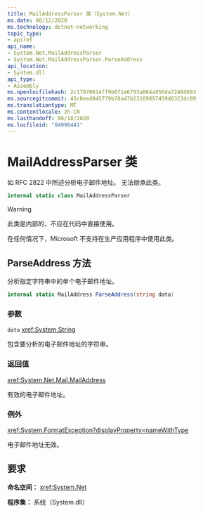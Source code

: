 ```yaml
---
title: MailAddressParser 类（System.Net）
ms.date: 06/12/2020
ms.technology: dotnet-networking
topic_type:
- apiref
api_name:
- System.Net.MailAddressParser
- System.Net.MailAddressParser.ParseAddress
api_location:
- System.dll
api_type:
- Assembly
ms.openlocfilehash: 2c17970614ff9b6f1e6793a064a956da7248d693
ms.sourcegitcommit: 45c8eed045779b70a47b23169897459d0323dc89
ms.translationtype: MT
ms.contentlocale: zh-CN
ms.lasthandoff: 06/18/2020
ms.locfileid: "84990441"
---
```

# <a name="mailaddressparser-class"></a>MailAddressParser 类

如 RFC 2822 中所述分析电子邮件地址。 无法继承此类。

```csharp
internal static class MailAddressParser
```

> [!WARNING]
> 此类是内部的，不应在代码中直接使用。
>
> 在任何情况下，Microsoft 不支持在生产应用程序中使用此类。

## <a name="parseaddress-method"></a>ParseAddress 方法

分析指定字符串中的单个电子邮件地址。

```csharp
internal static MailAddress ParseAddress(string data)
```

### <a name="parameters"></a>参数

`data` <xref:System.String>

包含要分析的电子邮件地址的字符串。

### <a name="return-value"></a>返回值

<xref:System.Net.Mail.MailAddress>

有效的电子邮件地址。

### <a name="exceptions"></a>例外

<xref:System.FormatException?displayProperty=nameWithType>

电子邮件地址无效。

## <a name="requirements"></a>要求

**命名空间：** <xref:System.Net>

**程序集：** 系统（System.dll）

